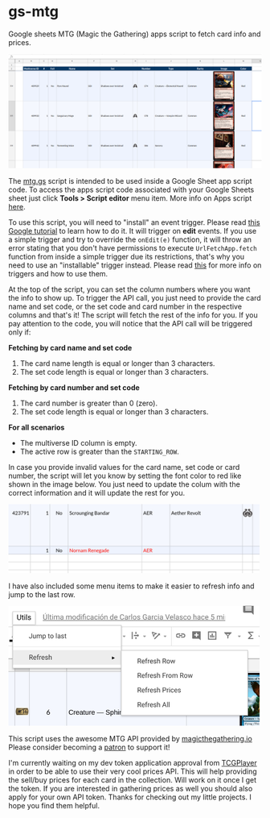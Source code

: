 # gs-mtg
Google sheets MTG (Magic the Gathering) apps script to fetch card info and prices.  

![Table example](/images/ss1.png)  

The [mtg.gs](mtg.gs) script is intended to be used inside a Google Sheet app script code. To access the apps script code associated with your Google Sheets sheet just click **Tools > Script editor** menu item. More info on Apps script [here](https://developers.google.com/apps-script/guides/sheets). 

To use this script, you will need to "install" an event trigger. Please read [this Google tutorial](https://developers.google.com/apps-script/guides/triggers/installable) to learn how to do it. It will trigger on **edit** events. If you use a simple trigger and try to override the `onEdit(e)` function, it will throw an error stating that you don't have permissions to execute `UrlFetchApp.fetch` function from inside a simple trigger due its restrictions, that's why you need to use an "installable" trigger instead. Please read [this](https://developers.google.com/apps-script/guides/triggers/) for more info on triggers and how to use them.

At the top of the script, you can set the column numbers where you want the info to show up. To trigger the API call, you just need to provide the card name and set code, or the set code and card number in the respective columns and that's it! The script will fetch the rest of the info for you. If you pay attention to the code, you will notice that the API call will be triggered only if:

__Fetching by card name and set code__  

1. The card name length is equal or longer than 3 characters.
2. The set code length is equal or longer than 3 characters.

__Fetching by card number and set code__

1. The card number is greater than 0 (zero).
2. The set code length is equal or longer than 3 characters.

__For all scenarios__

* The multiverse ID column is empty.
* The active row is greater than the `STARTING_ROW`.

In case you provide invalid values for the card name, set code or card number, the script will let you know by setting the font color to red like shown in the image below. You just need to update the colum with the correct information and it will update the rest for you.

<img src="/images/ss3.png" width="500px">

I have also included some menu items to make it easier to refresh info and jump to the last row.

<img src="/images/ss2.png" width="500px">

This script uses the awesome MTG API provided by [magicthegathering.io](https://magicthegathering.io/) Please consider becoming a [patron](https://www.patreon.com/magicthegathering) to support it!

I'm currently waiting on my dev token application approval from [TCGPlayer](https://www.tcgplayer.com) in order to be able to use their very cool prices API. This will help providing the sell/buy prices for each card in the collection. Will work on it once I get the token. If you are interested in gathering prices as well you should also apply for your own API token. Thanks for checking out my little projects. I hope you find them helpful.

